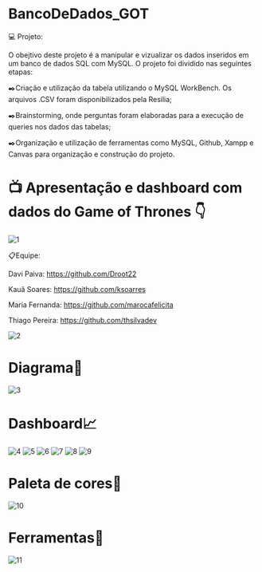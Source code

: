 # BancoDeDados_GOT

:computer: Projeto: 

O obejtivo deste projeto é a manipular e vizualizar os dados inseridos em um banco de dados SQL com MySQL.
O projeto foi dividido nas seguintes etapas:

:black_nib:Criação e utilização da tabela utilizando o MySQL WorkBench. Os arquivos .CSV foram disponibilizados pela Resilia;

:black_nib:Brainstorming, onde perguntas foram elaboradas para a execução de queries nos dados das tabelas;

:black_nib:Organização e utilização de ferramentas como MySQL, Github, Xampp e Canvas para organização e construção do projeto.


# :tv: Apresentação e dashboard com dados do Game of Thrones :point_down:

![1](https://user-images.githubusercontent.com/114073192/216332265-18d10dd3-346f-4632-a30e-ec14f8903d88.png)

:clipboard:Equipe:

Davi Paiva: https://github.com/Droot22

Kauã Soares: https://github.com/ksoarres

Maria Fernanda: https://github.com/marocafelicita

Thiago Pereira: https://github.com/thsilvadev

![2](https://user-images.githubusercontent.com/114073192/216334256-d8606d1d-16a8-45a4-bef7-88c1677bce15.png)
# Diagrama:memo:
![3](https://user-images.githubusercontent.com/114073192/216334274-a53be209-cad7-47db-83bc-941179f359ae.png)
# Dashboard:chart_with_upwards_trend:
![4](https://user-images.githubusercontent.com/114073192/216334291-750b45a4-2109-42bb-8403-0011d53ad173.png)
![5](https://user-images.githubusercontent.com/114073192/216334413-1e8d3839-cadd-43f9-bad6-84b19f9c0f24.png)
![6](https://user-images.githubusercontent.com/114073192/216334437-fe95bd4b-9125-48a6-9ea1-4ef2565ca0eb.png)
![7](https://user-images.githubusercontent.com/114073192/216334451-078c61a7-ad8c-4942-bb61-6e92a829af3e.png)
![8](https://user-images.githubusercontent.com/114073192/216334498-2df7d0ef-9d82-4a03-82b8-9e3e480a0477.png)
![9](https://user-images.githubusercontent.com/114073192/216334515-c0d51c78-4052-46e1-90e4-32ba98cc4f61.png)
# Paleta de cores:art:
![10](https://user-images.githubusercontent.com/114073192/216334522-3c83e2b2-e24a-4dfa-ac8f-2ec597f678bb.png)
# Ferramentas:hammer:
![11](https://user-images.githubusercontent.com/114073192/216334529-ea9f44a7-9b4b-44b6-99d5-250409412bf0.png)
